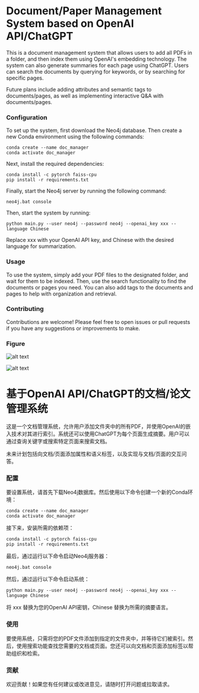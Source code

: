 # Document/Paper Management System based on OpenAI API/ChatGPT

This is a document management system that allows users to add all PDFs in a folder, and then index them using OpenAI's embedding technology. The system can also generate summaries for each page using ChatGPT. Users can search the documents by querying for keywords, or by searching for specific pages.

Future plans include adding attributes and semantic tags to documents/pages, as well as implementing interactive Q&A with documents/pages.

### Configuration

To set up the system, first download the Neo4j database. Then create a new Conda environment using the following commands:

```
conda create --name doc_manager
conda activate doc_manager
```

Next, install the required dependencies:

```
conda install -c pytorch faiss-cpu
pip install -r requirements.txt
```

Finally, start the Neo4j server by running the following command:

```neo4j.bat console```

Then, start the system by running:

```python main.py --user neo4j --password neo4j --openai_key xxx --language Chinese```

Replace xxx with your OpenAI API key, and Chinese with the desired language for summarization.

### Usage

To use the system, simply add your PDF files to the designated folder, and wait for them to be indexed. Then, use the search functionality to find the documents or pages you need. You can also add tags to the documents and pages to help with organization and retrieval.

### Contributing

Contributions are welcome! Please feel free to open issues or pull requests if you have any suggestions or improvements to make.

### Figure

![alt text](fig/fig1.png)

![alt text](fig/fig2.png)

# 基于OpenAI API/ChatGPT的文档/论文管理系统

这是一个文档管理系统，允许用户添加文件夹中的所有PDF，并使用OpenAI的嵌入技术对其进行索引。系统还可以使用ChatGPT为每个页面生成摘要。用户可以通过查询关键字或搜索特定页面来搜索文档。

未来计划包括向文档/页面添加属性和语义标签，以及实现与文档/页面的交互问答。

### 配置

要设置系统，请首先下载Neo4j数据库。然后使用以下命令创建一个新的Conda环境：

```
conda create --name doc_manager
conda activate doc_manager
```

接下来，安装所需的依赖项：

```
conda install -c pytorch faiss-cpu
pip install -r requirements.txt
```

最后，通过运行以下命令启动Neo4j服务器：

```neo4j.bat console```

然后，通过运行以下命令启动系统：

```python main.py --user neo4j --password neo4j --openai_key xxx --language Chinese```

将 xxx 替换为您的OpenAI API密钥，Chinese 替换为所需的摘要语言。

### 使用

要使用系统，只需将您的PDF文件添加到指定的文件夹中，并等待它们被索引。然后，使用搜索功能查找您需要的文档或页面。您还可以向文档和页面添加标签以帮助组织和检索。

### 贡献

欢迎贡献！如果您有任何建议或改进意见，请随时打开问题或拉取请求。
